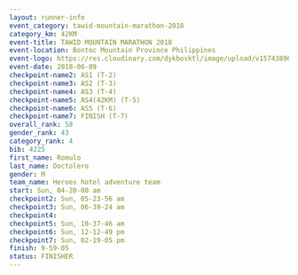 ```yaml
---
layout: runner-info 
event_category: tawid-mountain-marathon-2018 
category_km: 42KM 
event-title: TAWID MOUNTAIN MARATHON 2018 
event-location: Bontoc Mountain Province Philippines 
event-logo: https://res.cloudinary.com/dykbosktl/image/upload/v1574389629/Logo/tawid2018_logo_t3op5o.png 
event-date: 2018-06-09 
checkpoint-name2: AS1 (T-2) 
checkpoint-name3: AS2 (T-3) 
checkpoint-name4: AS3 (T-4) 
checkpoint-name5: AS4(42KM) (T-5) 
checkpoint-name6: AS5 (T-6) 
checkpoint-name7: FINISH (T-7) 
overall_rank: 58
gender_rank: 43
category_rank: 4
bib: 4225
first_name: Romulo
last_name: Doctolero
gender: M
team_name: Heroes hotel adventure team
start: Sun, 04-20-00 am
checkpoint2: Sun, 05-23-56 am
checkpoint3: Sun, 06-39-24 am
checkpoint4: 
checkpoint5: Sun, 10-37-46 am
checkpoint6: Sun, 12-12-49 pm
checkpoint7: Sun, 02-19-05 pm
finish: 9-59-05
status: FINISHER
---
```


